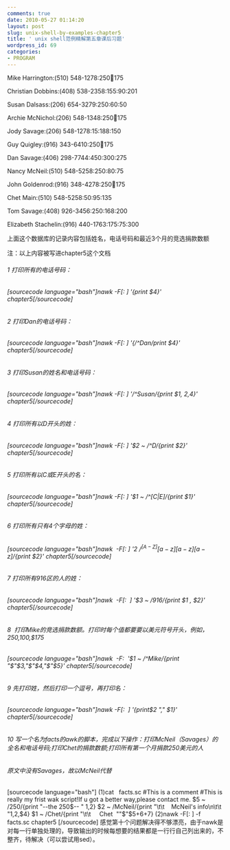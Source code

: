 ```yaml
---
comments: true
date: 2010-05-27 01:14:20
layout: post
slug: unix-shell-by-examples-chapter5
title: ' unix shell范例精解第五章课后习题'
wordpress_id: 69
categories:
- PROGRAM
---
```








Mike Harrington:(510) 548-1278:250:100:175




Christian Dobbins:(408) 538-2358:155:90:201




Susan Dalsass:(206) 654-3279:250:60:50




Archie McNichol:(206) 548-1348:250:100:175




Jody Savage:(206) 548-1278:15:188:150




Guy Quigley:(916) 343-6410:250:100:175




Dan Savage:(406) 298-7744:450:300:275




Nancy McNeil:(510) 548-5258:250:80:75




John Goldenrod:(916) 348-4278:250:100:175




Chet Main:(510) 548-5258:50:95:135




Tom Savage:(408) 926-3456:250:168:200




Elizabeth Stachelin:(916) 440-1763:175:75:300








上面这个数据库的记录内容包括姓名，电话号码和最近3个月的竞选捐款数额<!-- more -->

注：以上内容被写进chapter5这个文档


###### 1 打印所有的电话号码：




###### [sourcecode language="bash"]nawk -F[: ] '{print $4}' chapter5[/sourcecode]


###### 2 打印Dan的电话号码：




###### [sourcecode language="bash"]nawk -F[: ] '{/^Dan/print $4}' chapter5[/sourcecode]


###### 3 打印Susan的姓名和电话号码：




###### [sourcecode language="bash"]nawk -F[: ] '/^Susan/{print $1, $2,$4}' chapter5[/sourcecode]


###### 4 打印所有以D开头的姓：




###### [sourcecode language="bash"]nawk -F[: ] '$2 ~ /^D/{print $2}' chapter5[/sourcecode]




###### 5 打印所有以C或E开头的名：




######  [sourcecode language="bash"]nawk -F[: ] '$1 ~ /^[C|E]/{print $1}' chapter5[/sourcecode]


###### 6 打印所有只有4个字母的姓：




###### [sourcecode language="bash"]nawk  -F[: ] '$2 ~ /^[A-Z][a-z][a-z][a-z]$/{print $2}' chapter5[/sourcecode]


###### 7 打印所有916区的人的姓：




###### [sourcecode language="bash"]nawk  -F[:  ] '$3 ~ /916/{print $1 , $2}' chapter5[/sourcecode]


###### 8  打印Mike的竞选捐款数额。打印时每个值都要要以美元符号开头，例如，$250,$100,$175




###### [sourcecode language="bash"]nawk  -F:  '$1 ~ /^Mike/{print "$"$3,"$"$4,"$"$5}' chapter5[/sourcecode]


###### 9 先打印姓，然后打印一个逗号，再打印名：




###### [sourcecode language="bash"]nawk -F[:  ] '{print$2 "," $1}' chapter5[/sourcecode]


### 




###### 10 写一个名为facts的awk的脚本，完成以下操作：打印McNeil（Savages）的全名和电话号码;打印Chet的捐款数额;打印所有第一个月捐款250美元的人




###### 原文中没有Savages，故以McNeil代替


[sourcecode language="bash"]
(1)cat   facts.sc
#This is a comment
#This is really my frist wak script!If u got a better way,please contact me.
$5 ~ /250/{print "--the 250$-- " $1,$2}
$2 ~ /McNeil/{print "\t\t    McNeil's info\n\t\t "$1,$2,$4}
$1 ~ /Chet/{print "\t\t     Chet  ""$"$5+$6+$7}
(2)nawk -F[: ] -f facts.sc chapter5
[/sourcecode]
感觉第十个问题解决得不够漂亮，由于nawk是对每一行单独处理的，导致输出的时候每想要的结果都是一行行自己列出来的，不整齐，待解决（可以尝试用sed）。


